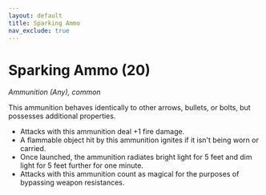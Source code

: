 ```yaml
---
layout: default
title: Sparking Ammo
nav_exclude: true
---
```


# Sparking Ammo (20)

*Ammunition (Any), common*

This ammunition behaves identically to other arrows, bullets, or bolts, but possesses additional properties.

* Attacks with this ammunition deal +1 fire damage.
* A flammable object hit by this ammunition ignites if it isn't being worn or carried.
* Once launched, the ammunition radiates bright light for 5 feet and dim light for 5 feet further for one minute.
* Attacks with this ammunition count as magical for the purposes of bypassing weapon resistances.
